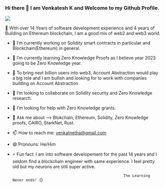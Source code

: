 ### Hi there 👋 I am Venkatesh K and Welcome to my Github Profile.


[<img src="https://user-images.githubusercontent.com/38311122/207119230-19861f06-7d1a-495e-8d3d-5ab0c56e6309.png">](https://www.linkedin.com/in/venkateshk-k-24247890/)

 🔭  With over 14 Years of software development experience and 4 years of Building on Ethereum blockchain, I am a good mix of web2 and web3 world.
- 🔭 I’m currently working on Solidity smart contracts in particular and Blockchain(Ethereum) in general. 
- 🌱 I’m currently learning Zero Knowledge Proofs as I believe year 2023 going to be Zero Knowledge year.
- 🌱 To bring next billion users into web3, Account Abstraction would play a big role and I am bullish and looking for to work with companies building on       Account Abstraction
- 👯 I’m looking to collaborate on Solidity security and Zero Knowledge research.
- 🤔 I’m looking for help with Zero Knowledge grants.
- 💬 Ask me about --> Blokchain, Ethereum, Solidity, Zero Knowledge proofs, CAIRO, StarkNet, Rust.
- 📫 How to reach me: venkatnetha@gmail.com
- 😄 Pronouns: He/Him
- ⚡ Fun fact: I am into software developement for the past 14 years and I seldom find a blockchain engineer with same experience. I feel pretty old but my neurons are still super active.

    
    
                                                                
                                                                
                                                                
                                                        The Learning Never ends! 😊
